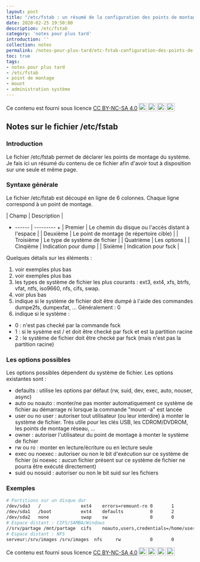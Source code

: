 ```yaml
---
layout: post
title: "/etc/fstab : un résumé de la configuration des points de montage"
date: 2020-02-25 19:50:00
description: /etc/fstab
category: 'notes pour plus tard'
introduction: ''
collection: notes
permalink: /notes-pour-plus-tard/etc-fstab-configuration-des-points-de-montage/
toc: true
tags:
- notes pour plus tard
- /etc/fstab
- point de montage
- mount
- administration système
---
```


Ce contenu est fourni sous licence [CC BY-NC-SA 4.0](https://creativecommons.org/licenses/by-nc-sa/4.0/deed.fr)<img style="height:22px!important;margin-left:3px;vertical-align:text-bottom;" src="https://mirrors.creativecommons.org/presskit/icons/cc.svg?ref=chooser-v1"><img style="height:22px!important;margin-left:3px;vertical-align:text-bottom;" src="https://mirrors.creativecommons.org/presskit/icons/by.svg?ref=chooser-v1"><img style="height:22px!important;margin-left:3px;vertical-align:text-bottom;" src="https://mirrors.creativecommons.org/presskit/icons/nc.svg?ref=chooser-v1"><img style="height:22px!important;margin-left:3px;vertical-align:text-bottom;" src="https://mirrors.creativecommons.org/presskit/icons/sa.svg?ref=chooser-v1">

## Notes sur le fichier /etc/fstab
### Introduction
Le fichier /etc/fstab permet de déclarer les points de montage du système. Je fais ici un résumé du contenu de ce fichier afin d'avoir tout à disposition sur une seule et même page.

### Syntaxe générale
Le fichier /etc/fstab est découpé en ligne de 6 colonnes. Chaque ligne correspond à un point de montage.

| Champ | Description |
+ ------ | --------- +
| Premier | Le chemin du disque ou l'accès distant à l'espace |
| Deuxième | Le point de montage (le répertoire cible) |
| Troisième | Le type de système de fichier |
| Quatrième | Les options |
| Cinqième | Indication pour dump |
| Sixième | Indication pour fsck |

Quelques détails sur les éléments :
1. voir exemples plus bas
2. voir exemples plus bas
3. les types de système de fichier les plus courants : ext3, ext4, xfs, btrfs, vfat, ntfs, iso9660, nfs, cifs, swap.
4. voir plus bas
5. indique si le système de fichier doit être dumpé à l'aide des commandes dumpe2fs, dumpexfat, ... Généralement : 0
6. indique si le système :
  * 0 : n'est pas checké par la commande fsck
  * 1 : si le sysème est / et doit être checké par fsck et est la partition racine
  * 2 : le système de fichier doit être checké par fsck (mais n'est pas la partition racine)

### Les options possibles
Les options possibles dépendent du système de fichier. Les options existantes sont :
* defaults : utilise les options par défaut (rw, suid, dev, exec, auto, nouser, async)
* auto ou noauto : monter/ne pas monter automatiquement ce système de fichier au démarrage ni lorsque la commande "mount -a" est lancée
* user ou no user : autoriser tout utilisateur (ou leur interdire) à monter le système de fichier. Très utile pour les clés USB, les CDROM/DVDROM, les points de montage réseau, ...
* owner : autoriser l'utilisateur du point de montage à monter le système de fichier
* rw ou ro : monter en lecture/écriture ou en lecture seule
* exec ou noexec : autoriser ou non le bit d'exécution sur ce système de fichier (si noexec : aucun fichier présent sur ce système de fichier ne pourra être exécuté directement)
* suid ou nosuid : autoriser ou non le bit suid sur les fichiers

### Exemples
``` bash
# Partitions sur un disque dur
/dev/sda3   /               ext4    errors=remount-ro 0       1
/dev/sda1   /boot           ext4    defaults          0       2
/dev/sda2   none            swap    sw                0       0
# Espace distant : CIFS/SAMBA/Windows
//srv/partage /mnt/partage  cifs    noauto,users,credentials=/home/user/.smbcred 0 0
# Espace distant : NFS
serveur:/srv/images /srv/images  nfs     rw           0       0
```

Ce contenu est fourni sous licence [CC BY-NC-SA 4.0](https://creativecommons.org/licenses/by-nc-sa/4.0/deed.fr)<img style="height:22px!important;margin-left:3px;vertical-align:text-bottom;" src="https://mirrors.creativecommons.org/presskit/icons/cc.svg?ref=chooser-v1"><img style="height:22px!important;margin-left:3px;vertical-align:text-bottom;" src="https://mirrors.creativecommons.org/presskit/icons/by.svg?ref=chooser-v1"><img style="height:22px!important;margin-left:3px;vertical-align:text-bottom;" src="https://mirrors.creativecommons.org/presskit/icons/nc.svg?ref=chooser-v1"><img style="height:22px!important;margin-left:3px;vertical-align:text-bottom;" src="https://mirrors.creativecommons.org/presskit/icons/sa.svg?ref=chooser-v1">
